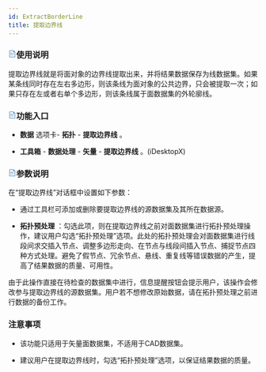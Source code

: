 ```yaml
---
id: ExtractBorderLine
title: 提取边界线  
---  
```

### ![](../../img/read.gif)使用说明




提取边界线就是将面对象的边界线提取出来，并将结果数据保存为线数据集。如果某条线同时存在左右多边形，则该条线为面对象的公共边界，只会被提取一次；如果只存在左或者右单个多边形，则该条线属于面数据集的外轮廓线。



### ![](../../img/read.gif)功能入口



* **数据** 选项卡- **拓扑** - **提取边界线** 。

* **工具箱** - **数据处理** - **矢量** - **提取边界线** 。(iDesktopX)



### ![](../../img/read.gif)参数说明



在“提取边界线”对话框中设置如下参数：



* 通过工具栏可添加或删除要提取边界线的源数据集及其所在数据源。

* **拓扑预处理**
：勾选此项，则在提取边界线之前对面数据集进行拓扑预处理操作，建议用户勾选“拓扑预处理”选项。此处的拓扑预处理会对面数据集进行线段间求交插入节点、调整多边形走向、在节点与线段间插入节点、捕捉节点四种方式处理。避免了假节点、冗余节点、悬线、重复线等错误数据的产生，提高了结果数据的质量、可用性。



由于此操作直接在待检查的数据集中进行，信息提醒按钮会提示用户，该操作会修改参与提取边界线的源数据集。用户若不想修改原始数据，请在拓扑预处理之前进行数据的备份工作。



### 注意事项



* 该功能只适用于矢量面数据集，不适用于CAD数据集。

* 建议用户在提取边界线时，勾选“拓扑预处理”选项，以保证结果数据的质量。

